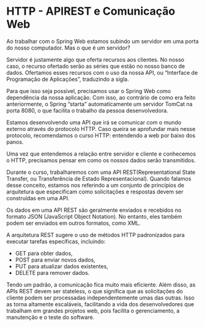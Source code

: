 # HTTP - APIREST e Comunicação Web

Ao trabalhar com o Spring Web estamos subindo um servidor em uma porta do nosso computador. Mas o que é um servidor?

Servidor é justamente algo que oferta recursos aos clientes. No nosso caso, o recurso ofertado serão as séries que estão no nosso banco de dados. Ofertamos esses recursos com o uso da nossa API, ou “Interface de Programação de Aplicações”, traduzindo a sigla.

Para que isso seja possível, precisamos usar o Spring Web como dependência da nossa aplicação. Com isso, ao contrário de como era feito anteriormente, o Spring “starta” automaticamente um servidor TomCat na porta 8080, o que facilita o trabalho da pessoa desenvolvedora.

Estamos desenvolvendo uma API que irá se comunicar com o mundo externo através do protocolo HTTP. Caso queira se aprofundar mais nesse protocolo, recomendamos o curso HTTP: entendendo a web por baixo dos panos.

Uma vez que entendemos a relação entre servidor e cliente e conhecemos o HTTP, precisamos pensar em como os nossos dados serão transmitidos.

Durante o curso, trabalharemos com uma API REST(Representational State Transfer, ou Transferência de Estado Representacional). Quando falamos desse conceito, estamos nos referindo a um conjunto de princípios de arquitetura que especificam como solicitações e respostas devem ser construídas em uma API.

Os dados em uma API REST são geralmente enviados e recebidos no formato JSON (JavaScript Object Notation). No entanto, eles também podem ser enviados em outros formatos, como XML.

A arquitetura REST sugere o uso de métodos HTTP padronizados para executar tarefas específicas, incluindo:

* GET para obter dados,
* POST para enviar novos dados,
* PUT para atualizar dados existentes,
* DELETE para remover dados.

Tendo um padrão, a comunicação fica muito mais eficiente. Além disso, as APIs REST devem ser stateless, o que significa que as solicitações do cliente podem ser processadas independentemente umas das outras. Isso as torna altamente escaláveis, facilitando a vida dos desenvolvedores que trabalham em grandes projetos web, pois facilita o gerenciamento, a manutenção e o teste do software.
